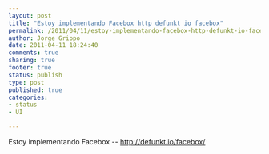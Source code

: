 ```yaml
--- 
layout: post
title: "Estoy implementando Facebox http defunkt io facebox"
permalink: /2011/04/11/estoy-implementando-facebox-http-defunkt-io-facebox/index.html
author: Jorge Grippo
date: 2011-04-11 18:24:40
comments: true
sharing: true
footer: true
status: publish
type: post
published: true
categories: 
- status
- UI

---
```

<!-- 180 -->
Estoy implementando Facebox -- http://defunkt.io/facebox/

